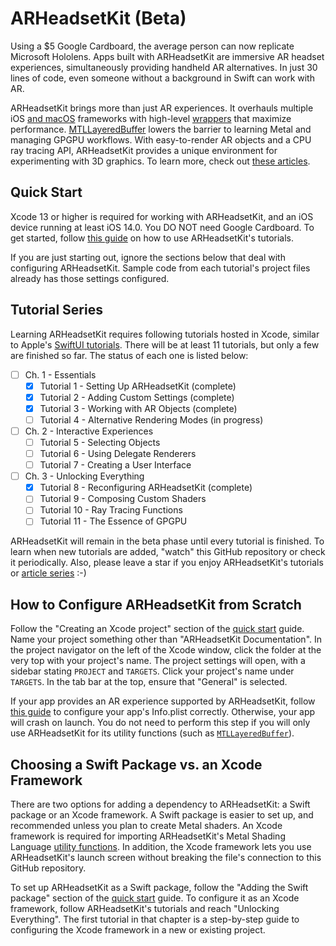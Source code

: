 # ARHeadsetKit (Beta)

Using a $5 Google Cardboard, the average person can now replicate Microsoft Hololens. Apps built with ARHeadsetKit are immersive AR headset experiences, simultaneously providing handheld AR alternatives. In just 30 lines of code, even someone without a background in Swift can work with AR.

ARHeadsetKit brings more than just AR experiences. It overhauls multiple iOS [and macOS](docs/mac-compatibility.md) frameworks with high-level [wrappers](docs/extensions-to-apple-frameworks.md) that maximize performance. [MTLLayeredBuffer](docs/articles/layered-buffer.md) lowers the barrier to learning Metal and managing GPGPU workflows. With easy-to-render AR objects and a CPU ray tracing API, ARHeadsetKit provides a unique environment for experimenting with 3D graphics. To learn more, check out [these articles](docs/article-list.md).

## Quick Start

Xcode 13 or higher is required for working with ARHeadsetKit, and an iOS device running at least iOS 14.0. You DO NOT need Google Cardboard. To get started, follow [this guide](docs/building-documentation.md) on how to use ARHeadsetKit's tutorials.

If you are just starting out, ignore the sections below that deal with configuring ARHeadsetKit. Sample code from each tutorial's project files already has those settings configured.

## Tutorial Series

Learning ARHeadsetKit requires following tutorials hosted in Xcode, similar to Apple's [SwiftUI tutorials](https://developer.apple.com/tutorials/swiftui). There will be at least 11 tutorials, but only a few are finished so far. The status of each one is listed below:

- [ ] Ch. 1 - Essentials
  - [x] Tutorial 1 - Setting Up ARHeadsetKit (complete)
  - [x] Tutorial 2 - Adding Custom Settings (complete)
  - [x] Tutorial 3 - Working with AR Objects (complete)
  - [ ] Tutorial 4 - Alternative Rendering Modes (in progress)
- [ ] Ch. 2 - Interactive Experiences
  - [ ] Tutorial 5 - Selecting Objects
  - [ ] Tutorial 6 - Using Delegate Renderers
  - [ ] Tutorial 7 - Creating a User Interface
- [ ] Ch. 3 - Unlocking Everything
  - [x] Tutorial 8 - Reconfiguring ARHeadsetKit (complete)
  - [ ] Tutorial 9 - Composing Custom Shaders
  - [ ] Tutorial 10 - Ray Tracing Functions
  - [ ] Tutorial 11 - The Essence of GPGPU

ARHeadsetKit will remain in the beta phase until every tutorial is finished. To learn when new tutorials are added, "watch" this GitHub repository or check it periodically. Also, please leave a star if you enjoy ARHeadsetKit's tutorials or [article series](docs/article-list.md) :-)

## How to Configure ARHeadsetKit from Scratch

Follow the "Creating an Xcode project" section of the [quick start](docs/building-documentation.md) guide. Name your project something other than "ARHeadsetKit Documentation". In the project navigator on the left of the Xcode window, click the folder at the very top with your project's name. The project settings will open, with a sidebar stating `PROJECT` and `TARGETS`. Click your project's name under `TARGETS`. In the tab bar at the top, ensure that "General" is selected.

If your app provides an AR experience supported by ARHeadsetKit, follow [this guide](docs/property-list-keys.md) to configure your app's Info.plist correctly. Otherwise, your app will crash on launch. You do not need to perform this step if you will only use ARHeadsetKit for its utility functions (such as [`MTLLayeredBuffer`](docs/articles/layered-buffer.md)).

## Choosing a Swift Package vs. an Xcode Framework

There are two options for adding a dependency to ARHeadsetKit: a Swift package or an Xcode framework. A Swift package is easier to set up, and recommended unless you plan to create Metal shaders. An Xcode framework is required for importing ARHeadsetKit's Metal Shading Language [utility functions](docs/articles/metal-utility-functions.md). In addition, the Xcode framework lets you use ARHeadsetKit's launch screen without breaking the file's connection to this GitHub repository.

To set up ARHeadsetKit as a Swift package, follow the "Adding the Swift package" section of the [quick start](docs/building-documentation.md) guide. To configure it as an Xcode framework, follow ARHeadsetKit's tutorials and reach "Unlocking Everything". The first tutorial in that chapter is a step-by-step guide to configuring the Xcode framework in a new or existing project.
